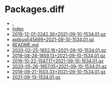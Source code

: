 Packages.diff
========================

- [.](.)
- [Index](Index)
- [2019-12-01-2242.36+2021-09-10-1534.01.gz](2019-12-01-2242.36+2021-09-10-1534.01.gz)
- [aptbug545699+2021-09-10-1534.01.gz](aptbug545699+2021-09-10-1534.01.gz)
- [README.md](README.md)
- [2020-02-25-1652.16+2021-09-10-1534.01.gz](2020-02-25-1652.16+2021-09-10-1534.01.gz)
- [2019-08-28-1859.13+2021-09-10-1534.01.gz](2019-08-28-1859.13+2021-09-10-1534.01.gz)
- [2019-10-22-1547.17+2021-09-10-1534.01.gz](2019-10-22-1547.17+2021-09-10-1534.01.gz)
- [2020-05-26-1957.05+2021-09-10-1534.01.gz](2020-05-26-1957.05+2021-09-10-1534.01.gz)
- [2019-09-21-1503.33+2021-09-10-1534.01.gz](2019-09-21-1503.33+2021-09-10-1534.01.gz)
- [2021-09-10-1534.01.gz](2021-09-10-1534.01.gz)
